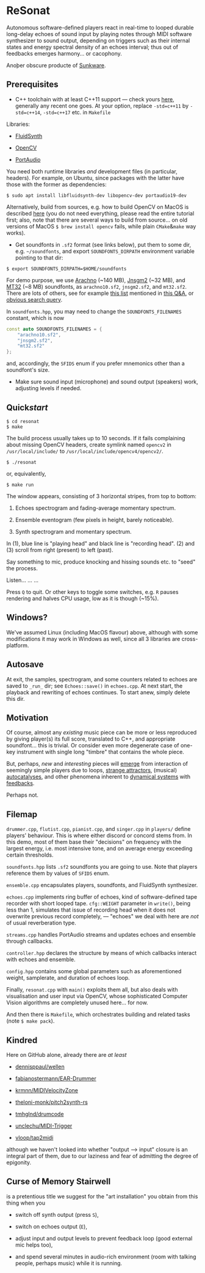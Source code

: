 # ReSonat

Autonomous software-defined players react in real-time to looped durable long-delay echoes of sound input by playing notes through MIDI software synthesizer to sound output, depending on triggers such as their internal states and energy spectral density of an echoes interval; thus out of feedbacks emerges harmony… or cacophony.

Anoþer obscure producte of [Sunkware](https://sunkware.org).

## Prerequisites

* C++ toolchain with at least C++11 support — check yours [here](https://en.cppreference.com/w/cpp/compiler_support/11), generally any recent one goes. At your option, replace `-std=c++11` by `-std=c++14`, `-std=c++17` etc. in `Makefile`

Libraries:

* [FluidSynth](https://www.fluidsynth.org/)

* [OpenCV](https://opencv.org/)

* [PortAudio](https://www.portaudio.com/)

You need both runtime libraries *and* development files (in particular, headers). For example, on Ubuntu, since packages with the latter have those with the former as dependencies:

```shell
$ sudo apt install libfluidsynth-dev libopencv-dev portaudio19-dev
```

Alternatively, build from sources, e.g. how to build OpenCV on MacOS is described [here](https://docs.opencv.org/4.x/d0/db2/tutorial_macos_install.html) (you do not need everything, please read the entire tutorial first; also, note that there are several ways to build from source… on old versions of MacOS `$ brew install opencv` fails, while plain `CMake`&`make` way works).

* Get soundfonts in `.sf2` format (see links below), put them to some dir, e.g. `~/soundfonts`, and export `SOUNDFONTS_DIRPATH` environment variable pointing to that dir:

```shell
$ export SOUNDFONTS_DIRPATH=$HOME/soundfonts
```

For demo purpose, we use [Arachno](https://www.arachnosoft.com/main/download.php?id=soundfont-sf2) (~140 MB), [Jnsgm2](https://github.com/wrightflyer/SF2_SoundFonts/blob/master/Jnsgm2.sf2) (~32 MB), and [MT32](https://archive.org/download/free-soundfonts-sf2-2019-04/MT32.sf2) (~8 MB) soundfonts, as `arachno10.sf2`, `jnsgm2.sf2`, and `mt32.sf2`. There are lots of others, see for example [this list](https://archive.org/download/free-soundfonts-sf2-2019-04) mentioned in [this Q&A](https://www.reddit.com/r/midi/comments/pmh94q/whats_the_best_allaround_soundfont/), or [obvious search query](https://www.google.com/search?q=download+free+soundfonts).

In `soundfonts.hpp`, you may need to change the `SOUNDFONTS_FILENAMES` constant, which is now

```cpp
const auto SOUNDFONTS_FILENAMES = {
    "arachno10.sf2",
    "jnsgm2.sf2",
    "mt32.sf2"
};
```

and, accordingly, the `SFIDS` enum if you prefer mnemonics other than a soundfont's size.

* Make sure sound input (microphone) and sound output (speakers) work, adjusting levels if needed.

## Quick*start*

```shell
$ cd resonat
$ make
```

The build process usually takes up to 10 seconds. If it fails complaining about missing OpenCV headers, create symlink named `opencv2` in `/usr/local/include/` to `/usr/local/include/opencv4/opencv2/`.

```shell
$ ./resonat
```

or, equivalently,

```shell
$ make run
```

The window appears, consisting of 3 horizontal stripes, from top to bottom:

1. Echoes spectrogram and fading-average momentary spectrum.

2. Ensemble eventogram (few pixels in height, barely noticeable).

3. Synth spectrogram and momentary spectrum.

In (1), blue line is "playing head" and black line is "recording head". (2) and (3) scroll from right (present) to left (past).

Say something to mic, produce knocking and hissing sounds etc. to "seed" the process.

Listen… … …

Press `Q` to quit. Or other keys to toggle some switches, e.g. `R` pauses rendering and halves CPU usage, low as it is though (~15%).

## Windows?

We've assumed Linux (including MacOS flavour) above, although with some modifications it may work in Windows as well, since all 3 libraries are cross-platform.

## Autosave

At exit, the samples, spectrogram, and some counters related to echoes are saved to `_run_` dir; see `Echoes::save()` in `echoes.cpp`. At next start, the playback and rewriting of echoes continues. To start anew, simply delete this dir.

## Motivation

Of course, almost any *existing* music piece can be more or less reproduced by giving player(s) its full score, translated to C++, and appropriate soundfont… this is trivial. Or consider even more degenerate case of one-key instrument with single long "timbre" that contains the whole piece.

But, perhaps, *new* and *interesting* pieces will [emerge](https://en.wikipedia.org/wiki/Emergence) from interaction of seemingly simple players due to loops, [strange attractors](https://en.wikipedia.org/wiki/Attractor#Strange_attractor), (musical) [autocatalyses](https://en.wikipedia.org/wiki/Autocatalysis), and other phenomena inherent to [dynamical systems](https://en.wikipedia.org/wiki/Dynamical_system) with [feedbacks](https://en.wikipedia.org/wiki/Feedback).

Perhaps not.

## Filemap

`drummer.cpp`, `flutist.cpp`, `pianist.cpp`, and `singer.cpp` in `players/` define players' behaviour. This is where either discord or concord stems from. In this demo, most of them base their "decisions" on frequency with the largest energy, i.e. most intensive tone, and on average energy exceeding certain thresholds.

`soundfonts.hpp` lists `.sf2` soundfonts you are going to use. Note that players reference them by values of `SFIDS` enum.

`ensemble.cpp` encapsulates players, soundfonts, and FluidSynth synthesizer.

`echoes.cpp` implements ring buffer of echoes, kind of software-defined tape recorder with short looped tape. `cfg::WEIGHT` parameter in `write()`, being less than 1, simulates that issue of recording head when it does not overwrite previous record completely, — "echoes" we deal with here are *not* of usual reverberation type.

`streams.cpp` handles PortAudio streams and updates echoes and ensemble through callbacks.

`controller.hpp` declares the structure by means of which callbacks interact with echoes and ensemble.

`config.hpp` contains some global parameters such as aforementioned weight, samplerate, and duration of echoes loop.

Finally, `resonat.cpp` with `main()` exploits them all, but also deals with visualisation and user input via OpenCV, whose sophisticated Computer Vision algorithms are completely unused here… for now.

And then there is `Makefile`, which orchestrates building and related tasks (note `$ make pack`).

## Kindred

Here on GitHub alone, already there are *at least*

* [dennisppaul/wellen](https://github.com/dennisppaul/wellen)

* [fabianostermann/EAR-Drummer](https://github.com/fabianostermann/EAR-Drummer)

* [krmnn/MIDIVelocityZone](https://github.com/krmnn/MIDIVelocityZone)

* [theloni-monk/pitch2synth-rs](https://github.com/theloni-monk/pitch2synth-rs)

* [tmhglnd/drumcode](https://github.com/tmhglnd/drumcode)

* [unclechu/MIDI-Trigger](https://github.com/unclechu/MIDI-Trigger)

* [vloop/tap2midi](https://github.com/vloop/tap2midi)

although we haven't looked into whether "output —> input" closure is an integral part of them, due to our laziness and fear of admitting the degree of epigonity.

## Curse of Memory Stairwell

is a pretentious title we suggest for the "art installation" you obtain from this thing when you

* switch off synth output (press `S`),

* switch on echoes output (`E`),

* adjust input and output levels to prevent feedback loop (good external mic helps too),

* and spend several minutes in audio-rich environment (room with talking people, perhaps music) while it is running.